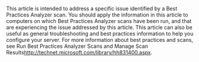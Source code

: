<Token xmlns:xlink="http://www.w3.org/1999/xlink"><placeholder xmlns="http://ddue.schemas.microsoft.com/authoring/2003/5">This article is intended to address a specific issue identified by a Best Practices Analyzer scan. You should apply the information in this article to computers on which Best Practices Analyzer scans have been run, and that are experiencing the issue addressed by this article. This article can also be useful as general troubleshooting and best practices information to help you configure your server. For more information about best practices and scans, see <externalLink><linkText>Run Best Practices Analyzer Scans and Manage Scan Results</linkText><linkUri>http://technet.microsoft.com/library/hh831400.aspx</linkUri></externalLink>.</placeholder></Token>